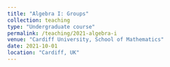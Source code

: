 ```yaml
---
title: "Algebra I: Groups"
collection: teaching
type: "Undergraduate course"
permalink: /teaching/2021-algebra-i
venue: "Cardiff University, School of Mathematics"
date: 2021-10-01
location: "Cardiff, UK"
---
```

